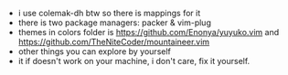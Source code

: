 - i use colemak-dh btw so there is mappings for it
- there is two package managers: packer & vim-plug
- themes in colors folder is https://github.com/Enonya/yuyuko.vim and https://github.com/TheNiteCoder/mountaineer.vim
- other things you can explore by yourself
- it if doesn't work on your machine, i don't care, fix it yourself.

